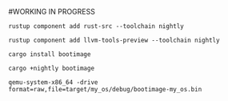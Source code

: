 #WORKING IN PROGRESS

```
rustup component add rust-src --toolchain nightly
```

```
rustup component add llvm-tools-preview --toolchain nightly
```

```
cargo install bootimage
```

```
cargo +nightly bootimage
```

```
qemu-system-x86_64 -drive format=raw,file=target/my_os/debug/bootimage-my_os.bin
```
